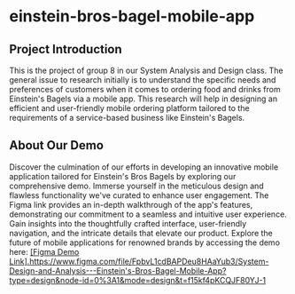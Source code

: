 # einstein-bros-bagel-mobile-app

## Project Introduction
This is the project of group 8 in our System Analysis and Design class. The general issue to research initially is to understand the specific needs and preferences of customers when it comes to ordering food and drinks from Einstein's Bagels via a mobile app. This research will help in designing an efficient and user-friendly mobile ordering platform tailored to the requirements of a service-based business like Einstein's Bagels.

## About Our Demo
Discover the culmination of our efforts in developing an innovative mobile application tailored for Einstein's Bros Bagels by exploring our comprehensive demo. Immerse yourself in the meticulous design and flawless functionality we've curated to enhance user engagement. The Figma link provides an in-depth walkthrough of the app's features, demonstrating our commitment to a seamless and intuitive user experience. Gain insights into the thoughtfully crafted interface, user-friendly navigation, and the intricate details that elevate our product. Explore the future of mobile applications for renowned brands by accessing the demo here: [[Figma Demo Link].](https://www.figma.com/file/FpbvL1cdBAPDeu8HAaYub3/System-Design-and-Analysis---Einstein's-Bros-Bagel-Mobile-App?type=design&node-id=0%3A1&mode=design&t=f15kf4pKCQJF80YJ-1)https://www.figma.com/file/FpbvL1cdBAPDeu8HAaYub3/System-Design-and-Analysis---Einstein's-Bros-Bagel-Mobile-App?type=design&node-id=0%3A1&mode=design&t=f15kf4pKCQJF80YJ-1






